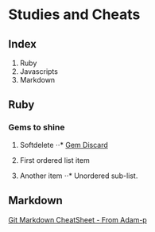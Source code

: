 # Studies and Cheats

## Index
 1. Ruby
 2. Javascripts
 3. Markdown
 
## Ruby
### Gems to shine


 1. Softdelete
 ⋅⋅* [Gem Discard](https://github.com/jhawthorn/discard)
 
 1. First ordered list item
2. Another item
⋅⋅* Unordered sub-list. 

## Markdown
[Git Markdown CheatSheet - From Adam-p](https://github.com/adam-p/markdown-here/wiki/Markdown-Cheatsheet)

